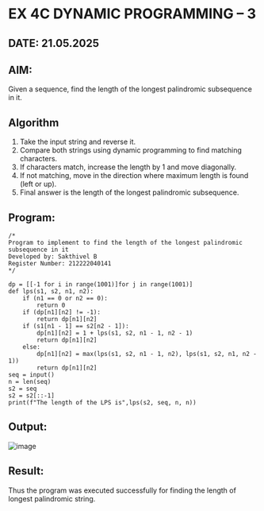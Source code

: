 # EX 4C DYNAMIC PROGRAMMING – 3
## DATE: 21.05.2025
## AIM:
Given a sequence, find the length of the longest palindromic subsequence in it.

## Algorithm
1. Take the input string and reverse it.
2. Compare both strings using dynamic programming to find matching characters.
3. If characters match, increase the length by 1 and move diagonally.
4. If not matching, move in the direction where maximum length is found (left or up).
5. Final answer is the length of the longest palindromic subsequence.

 

## Program:
```
/*
Program to implement to find the length of the longest palindromic subsequence in it
Developed by: Sakthivel B
Register Number: 212222040141
*/
```
```
dp = [[-1 for i in range(1001)]for j in range(1001)]
def lps(s1, s2, n1, n2):   
    if (n1 == 0 or n2 == 0):       
        return 0    
    if (dp[n1][n2] != -1):      
        return dp[n1][n2]    
    if (s1[n1 - 1] == s2[n2 - 1]):       
        dp[n1][n2] = 1 + lps(s1, s2, n1 - 1, n2 - 1)       
        return dp[n1][n2]    
    else:      
        dp[n1][n2] = max(lps(s1, s2, n1 - 1, n2), lps(s1, s2, n1, n2 - 1))      
        return dp[n1][n2]
seq = input()
n = len(seq)
s2 = seq
s2 = s2[::-1]
print(f"The length of the LPS is",lps(s2, seq, n, n))
```

## Output:
![image](https://github.com/user-attachments/assets/5d353642-4b3f-4f0a-b6a8-ff3ae628ff71)




## Result:
Thus the program was executed successfully for finding the length of longest palindromic string.
